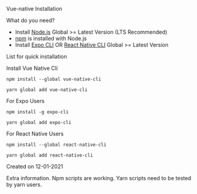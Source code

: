 Vue-native Installation

What do you need?
- Install [Node.js](https://nodejs.org/en/) Global >= Latest Version (LTS Recommended)
- [npm](https://www.npmjs.com/get-npm) is installed with Node.js
- Install [Expo CLI](https://expo.io/tools#cli) OR [React Native CLI](https://reactnative.dev/docs/environment-setup) Global >= Latest Version


List for quick installation

Install Vue Native Cli

```
npm install --global vue-native-cli

yarn global add vue-native-cli

```

For Expo Users
```
npm install -g expo-cli

yarn global add expo-cli 
```

For React Native Users
```
npm install --global react-native-cli

yarn global add react-native-cli
```


Created on 12-01-2021


Extra information.
Npm scripts are working.
Yarn scripts need to be tested by yarn users.
